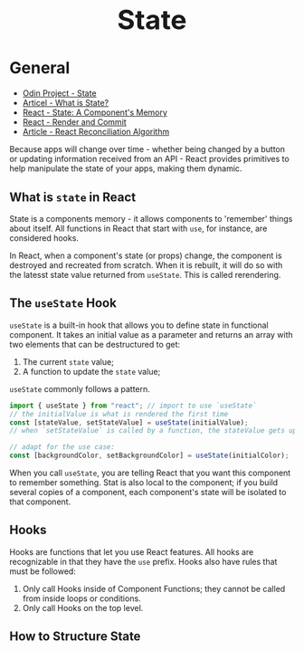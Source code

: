 <h1 style='text-align:center;font-size:3rem;'>State</h1>

# General

-   [Odin Project - State](https://www.theodinproject.com/lessons/node-path-react-new-introduction-to-state)
-   [Articel - What is State?](https://academind.com/tutorials/what-is-state)
-   [React - State: A Component's Memory](https://react.dev/learn/state-a-components-memory)
-   [React - Render and Commit](https://react.dev/learn/render-and-commit)
- [Article - React Reconciliation Algorithm](https://medium.com/javarevisited/react-reconciliation-algorithm-86e3e22c1b40)

Because apps will change over time - whether being changed by a button or updating information received from an API - React provides primitives to help manipulate the state of your apps, making them dynamic.

## What is `state` in React

State is a components memory - it allows components to 'remember' things about itself. All functions in React that start with `use`, for instance, are considered hooks.

In React, when a component's state (or props) change, the component is destroyed and recreated from scratch. When it is rebuilt, it will do so with the latesst state value returned from `useState`. This is called rerendering.

## The `useState` Hook

`useState` is a built-in hook that allows you to define state in functional component. It takes an initial value as a parameter and returns an array with two elements that can be destructured to get:

1. The current `state` value;
2. A function to update the `state` value;

`useState` commonly follows a pattern.

```jsx
import { useState } from "react"; // import to use `useState`
// the initialValue is what is rendered the first time
const [stateValue, setStateValue] = useState(initialValue);
// when `setStateValue` is called by a function, the stateValue gets updated and remembers the new value, which it will use during the rerender process

// adapt for the use case:
const [backgroundColor, setBackgroundColor] = useState(initialColor);
```

When you call `useState`, you are telling React that you want this component to remember something. Stat is also local to the component; if you build several copies of a component, each component's state will be isolated to that component.

## Hooks

Hooks are functions that let you use React features. All hooks are recognizable in that they have the `use` prefix. Hooks also have rules that must be followed:

1. Only call Hooks inside of Component Functions; they cannot be called from inside loops or conditions.
2. Only call Hooks on the top level.

## How to Structure State
